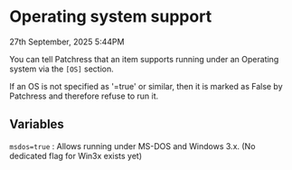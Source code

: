 # Operating system support
27th September, 2025 5:44PM

You can tell Patchress that an item supports running under an Operating system via the `[OS]` section.

If an OS is not specified as '=true' or similar, then it is marked as False by Patchress and therefore refuse to run it.

## Variables

`msdos=true` : Allows running under MS-DOS and Windows 3.x. (No dedicated flag for Win3x exists yet)